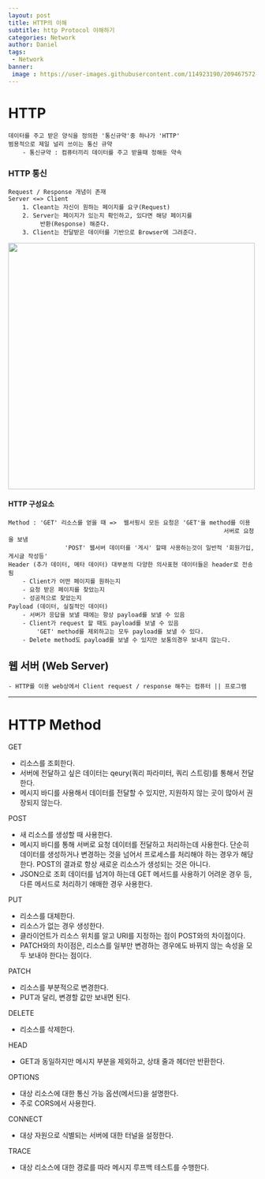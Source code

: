 ```yaml
---
layout: post
title: HTTP의 이해
subtitle: http Protocol 이해하기
categories: Network
author: Daniel
tags: 
 - Network
banner:
 image : https://user-images.githubusercontent.com/114923190/209467572-550235ce-732d-44a3-acad-e28083c8d99b.png
---
```


# HTTP
	데이터를 주고 받은 양식을 정의한 '통신규약'중 하나가 'HTTP'
	범용적으로 제일 널리 쓰이는 통신 규약
		- 통신규약 : 컴퓨터끼리 데이터를 주고 받을때 정해둔 약속
### HTTP 통신
	Request / Response 개념이 존재
	Server <=> Client
		1. Cleant는 자신이 원하는 페이지를 요구(Request)
		2. Server는 페이지가 있는지 확인하고, 있다면 해당 페이지를
			 반환(Response) 해준다.
		3. Client는 전달받은 데이터를 기반으로 Browser에 그려준다.

<img src = 'https://user-images.githubusercontent.com/114923190/209467572-550235ce-732d-44a3-acad-e28083c8d99b.png' width = '500'>

#### HTTP 구성요소
	Method : 'GET' 리소스를 얻을 때 =>  웹서핑시 모든 요청은 'GET'을 method를 이용 
															     서버로 요청을 보냄
					'POST' 웹서버 데이터를 '게시' 할때 사용하는것이 일반적 '회원가입, 게시글 작성등'
	Header (추가 데이터, 메타 데이터) 대부분의 다양한 의사표현 데이터들은 header로 전송됨
		- Client가 어떤 페이지를 원하는지
		- 요청 받은 페이지를 찾았는지
		- 성공적으로 찾았는지
	Payload (데이터, 실질적인 데이터)
		- 서버가 응답을 보낼 때에는 항상 payload를 보낼 수 있음
		- Client가 request 할 때도 payload를 보낼 수 있음
			'GET' method를 제외하고는 모두 payload를 보낼 수 있다.
		- Delete method도 payload를 보낼 수 있지만 보통의경우 보내지 않는다.

## 웹 서버 (Web Server)
	- HTTP를 이용 web상에서 Client request / response 해주는 컴퓨터 || 프로그램


***

# HTTP Method
GET
- 리소스를 조회한다.  
- 서버에 전달하고 싶은 데이터는 qeury(쿼리 파라미터, 쿼리 스트링)를 통해서 전달한다.  
- 메시지 바디를 사용해서 데이터를 전달할 수 있지만, 지원하지 않는 곳이 많아서 권장되지 않는다.

POST
- 새 리소스를 생성할 때 사용한다.  
- 메시지 바디를 통해 서버로 요청 데이터를 전달하고 처리하는데 사용한다. 단순히 데이터를 생성하거나 변경하는 것을 넘어서 프로세스를 처리해야 하는 경우가 해당한다. POST의 결과로 항상 새로운 리소스가 생성되는 것은 아니다.  
- JSON으로 조회 데이터를 넘겨야 하는데 GET 메서드를 사용하기 어려운 경우 등, 다른 메서드로 처리하기 애매한 경우 사용한다.

PUT
- 리소스를 대체한다.  
- 리소스가 없는 경우 생성한다.  
- 클라이언트가 리소스 위치를 알고 URI를 지정하는 점이 POST와의 차이점이다.  
- PATCH와의 차이점은, 리소스를 일부만 변경하는 경우에도 바뀌지 않는 속성을 모두 보내야 한다는 점이다.

PATCH
- 리소스를 부분적으로 변경한다.  
- PUT과 달리, 변경할 값만 보내면 된다.

DELETE
- 리소스를 삭제한다.

HEAD
- GET과 동일하지만 메시지 부분을 제외하고, 상태 줄과 헤더만 반환한다.

OPTIONS
- 대상 리소스에 대한 통신 가능 옵션(메서드)을 설명한다.  
- 주로 CORS에서 사용한다.

CONNECT
- 대상 자원으로 식별되는 서버에 대한 터널을 설정한다.

TRACE
- 대상 리소스에 대한 경로를 따라 메시지 루프백 테스트를 수행한다.